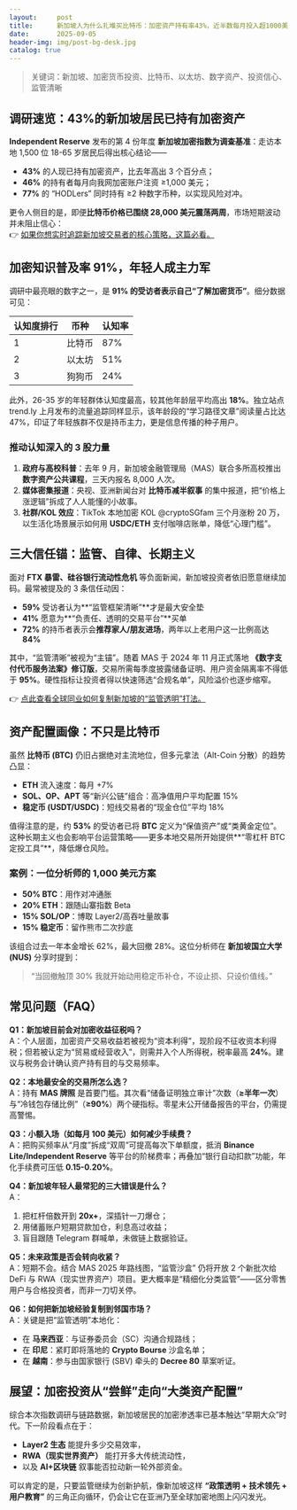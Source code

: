 ```yaml
---
layout:     post
title:      新加坡人为什么扎堆买比特币：加密资产持有率43%，近半数每月投入超1000美元
date:       2025-09-05
header-img: img/post-bg-desk.jpg
catalog: true
---
```


> 关键词：新加坡、加密货币投资、比特币、以太坊、数字资产、投资信心、监管清晰

## 调研速览：43%的新加坡居民已持有加密资产

**Independent Reserve** 发布的第 4 份年度 **新加坡加密指数为调查基准**：走访本地 1,500 位 18-65 岁居民后得出核心结论——  
- **43%** 的人现已持有加密资产，比去年高出 3 个百分点；  
- **46%** 的持有者每月向我网加密账户注资 ≥1,000 美元；  
- **77%** 的 “HODLers” 同时持有 ≥2 种数字币种，以实现风险对冲。  

更令人侧目的是，即便**比特币价格已围绕 28,000 美元震荡两周**，市场短期波动并未阻止信心：  
👉 [如果你想实时追踪新加坡交易者的核心策略，这篇必看。](https://okxdog.com/)

## 加密知识普及率 91%，年轻人成主力军

调研中最亮眼的数字之一，是 **91% 的受访者表示自己“了解加密货币”**。细分数据可见：

| 认知度排行 | 币种 | 认知率 |
|------------|------|--------|
| 1          | 比特币 | 87%    |
| 2          | 以太坊 | 51%    |
| 3          | 狗狗币 | 24%    |

此外，26-35 岁的年轻群体认知度最高，较其他年龄层平均高出 **18%**。独立站点 trend.ly 上月发布的流量追踪同样显示，该年龄段的“学习路径文章”阅读量占比达 47%，印证了年轻族群不仅是持币主力，更是信息传播的种子用户。

### 推动认知深入的 3 股力量

1. **政府与高校科普**：去年 9 月，新加坡金融管理局（MAS）联合多所高校推出 **数字资产公共课程**，三天内报名 8,000 人次。  
2. **媒体密集报道**：央视、亚洲新闻台对 **比特币减半叙事** 的集中报道，把“价格上涨逻辑”拆成了人人能懂的小故事。  
3. **社群/KOL 效应**：TikTok 本地加密 KOL @cryptoSGfam 三个月涨粉 20 万，以生活化场景展示如何用 **USDC/ETH** 支付咖啡店账单，降低“心理门槛”。

## 三大信任锚：监管、自律、长期主义

面对 **FTX 暴雷、硅谷银行流动性危机** 等负面新闻，新加坡投资者依旧愿意继续加码。最常被提及的 3 条信任动因：

- **59%** 受访者认为**“监管框架清晰”**才是最大安全垫  
- **41%** 愿意为**“负责任、透明的交易平台”**买单  
- **72%** 的持币者表示会**推荐家人/朋友进场**，两年以上老用户这一比例高达 **84%**

其中，“监管清晰”被视为“主锚”。随着 MAS 于 2024 年 11 月正式落地 **《数字支付代币服务法案》修订版**，交易所需每季度披露储备证明、用户资金隔离率不得低于 **95%**。硬性指标让投资者得以快速筛选“合规名单”，风险溢价也逐步缩窄。

👉 [点此查看全球同业如何复制新加坡的“监管透明”打法。](https://okxdog.com/)

## 资产配置画像：不只是比特币

虽然 **比特币 (BTC)** 仍旧占据绝对主流地位，但多元拿法（Alt-Coin 分散）的趋势凸显：

- **ETH** 流入速度：每月 +7%  
- **SOL、OP、APT** 等“新兴公链”组合：高净值用户平均配置 15%  
- **稳定币 (USDT/USDC)**：短线交易者的“现金仓位”平均 18%  

值得注意的是，约 **53%** 的受访者已将 **BTC** 定义为“保值资产”或“类黄金定位”。这种长期主义也会影响平台运营策略——更多本地交易所开始提供**“零杠杆 BTC 定投工具”**，降低爆仓风险。

### 案例：一位分析师的 1,000 美元方案

- **50% BTC**：用作对冲通胀  
- **20% ETH**：跟随山寨指数 Beta  
- **15% SOL/OP**：博取 Layer2/高吞吐量故事  
- **15% 稳定币**：留作熊市二次抄底  

该组合过去一年本金增长 62%，最大回撤 28%。这位分析师在 **新加坡国立大学 (NUS)** 分享时提到：  
> “当回撤触顶 30% 我就开始动用稳定币补仓，不设止损、只设价值线。”  

## 常见问题（FAQ）

**Q1：新加坡目前会对加密收益征税吗？**  
A：个人层面，加密资产交易收益若被视为“资本利得”，现阶段不征收资本利得税；但若被认定为“贸易或经营收入”，则需并入个人所得税，税率最高 **24%**。建议与税务会计确认资产持有目的与交易频率。

**Q2：本地最安全的交易所怎么选？**  
A：持有 **MAS 牌照** 是首要门槛。其次看“储备证明独立审计”次数（**≥半年一次**）与“冷钱包存储比例”（**≥90%**）两个硬指标。零星未公开储备报告的平台，仍需提高警惕。

**Q3：小额入场（如每月 100 美元）如何减少手续费？**  
A：把购买频率从“月度”拆成“双周”可提高每次下单额度，抵消 **Binance Lite/Independent Reserve** 等平台的阶梯费率；再叠加“银行自动扣款”功能，年化手续费可压低 **0.15-0.20%**。

**Q4：新加坡年轻人最常犯的三大错误是什么？**  
A：  
1) 把杠杆倍数开到 **20x+**，深插针一刀爆仓；  
2) 用储蓄账户短期贷款加仓，利息高过收益；  
3) 盲目跟随 Telegram 群喊单，未做链上数据验证。

**Q5：未来政策是否会转向收紧？**  
A：短期不会。结合 MAS 2025 年路线图，“监管沙盒” 仍将开放 2 个新批次给 DeFi 与 RWA（现实世界资产）项目。更大概率是“精细化分类监管”——区分零售用户与合格投资者，而非一刀切关停。

**Q6：如何把新加坡经验复制到邻国市场？**  
A：关键是把“监管透明”本地化：  
- 在 **马来西亚**：与证券委员会（SC）沟通合规路线；  
- 在 **印尼**：紧盯即将落地的 **Crypto Bourse** 沙盒名单；  
- 在 **越南**：参与由国家银行 (SBV) 牵头的 **Decree 80** 草案听证。  

## 展望：加密投资从“尝鲜”走向“大类资产配置”

综合本次指数调研与链路数据，新加坡居民的加密渗透率已基本触达“早期大众”时代。下一阶段看点在于：

- **Layer2 生态** 能提升多少交易效率，  
- **RWA（现实世界资产）** 能打开多大传统流动性，  
- 以及 **AI+区块链** 叙事能否拉动新一轮外部资金。  

可以肯定的是，只要监管继续为创新护航，像新加坡这样 **“政策透明 + 技术领先 + 用户教育”** 的三角正向循环，仍会让它在亚洲乃至全球加密地图上闪闪发光。